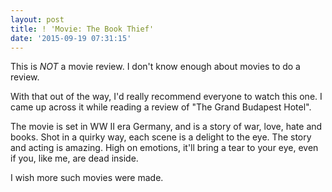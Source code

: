 ```yaml
---
layout: post
title: ! 'Movie: The Book Thief'
date: '2015-09-19 07:31:15'
---
```


This is *NOT* a movie review. I don't know enough about movies to do a review.

With that out of the way, I'd really recommend everyone to watch this one. I came up across it while reading a review of "The Grand Budapest Hotel". 

The movie is set in WW II era Germany, and is a story of war, love, hate and books. Shot in a quirky way, each scene is a delight to the eye. The story and acting is amazing. High on emotions, it'll bring  a tear to your eye, even if you, like me, are dead inside.

I wish more such movies were made.